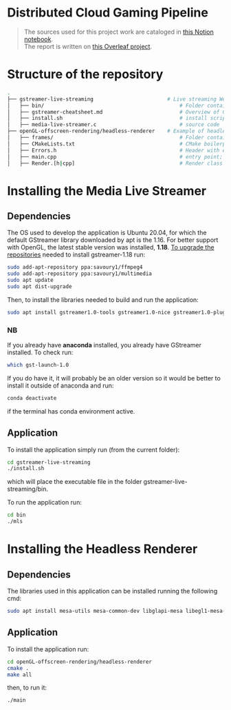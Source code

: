 # Distributed Cloud Gaming Pipeline

> The sources used for this project work are cataloged in [this Notion notebook](https://psyugengames.notion.site/Project-Work-cda5b4615b99439ea44ce406825f8185).  
> The report is written on [this Overleaf project](https://www.overleaf.com/read/cxsnttvjtshz).

# Structure of the repository
```bash
.
├── gstreamer-live-streaming                        # Live streaming WebRTC server (C)
│   ├── bin/                                            # Folder containing the install script output
│   ├── gstreamer-cheatsheet.md                         # Overview of GStreamer's most important elements
│   ├── install.sh                                      # install script
│   ├── media-live-streamer.c                           # source code
├── openGL-offscreen-rendering/headless-renderer    # Example of headless rendering a 3D revolving cube using EGL (C++)
│   ├── frames/                                         # Folder containing the produced jpeg frames
│   ├── CMakeLists.txt                                  # CMake boilerplate
│   ├── Errors.h                                        # Header with error handling functions
│   ├── main.cpp                                        # entry point; initializes EGL and calls Render class in loop
│   ├── Render.[h|cpp]                                  # Render class to render the 3D cube 
```

# Installing the Media Live Streamer
## Dependencies
The OS used to develop the application is Ubuntu 20.04, for which the default GStreamer library downloaded by apt is the 1.16. For better support with OpenGL, the latest stable version was installed, **1.18**. [To upgrade the repositories](https://askubuntu.com/questions/1377561/is-it-possible-to-upgrade-gstreamer-and-libx264-on-ubuntu-18-04) needed to install gstreamer-1.18 run:
```bash
sudo add-apt-repository ppa:savoury1/ffmpeg4
sudo add-apt-repository ppa:savoury1/multimedia
sudo apt update
sudo apt dist-upgrade
```
Then, to install the libraries needed to build and run the application:
```bash
sudo apt install gstreamer1.0-tools gstreamer1.0-nice gstreamer1.0-plugins-bad gstreamer1.0-plugins-ugly gstreamer1.0-plugins-good libgstreamer1.0-dev libglib2.0-dev libgstreamer-plugins-bad1.0-dev gstreamer1.0-gl libsoup2.4-dev libjson-glib-dev
```
### NB
If you already have **anaconda** installed, you already have GStreamer installed. To check run:
```bash
which gst-launch-1.0
```
If you do have it, it will probably be an older version so it would be better to install it outside of anaconda and run:
```bash
conda deactivate
```
if the terminal has conda environment active.

## Application
To install the application simply run (from the current folder):
```bash
cd gstreamer-live-streaming
./install.sh
```
which will place the executable file in the folder gstreamer-live-streaming/bin.

To run the application run:
```bash
cd bin
./mls
```
# Installing the Headless Renderer
## Dependencies
The libraries used in this application can be installed running the following cmd:
```bash
sudo apt install mesa-utils mesa-common-dev libglapi-mesa libegl1-mesa-dev libegl-dev libjpeg-turbo8-dev libpng-dev
```
## Application
To install the application run:
```bash
cd openGL-offscreen-rendering/headless-renderer
cmake .
make all
```
then, to run it:
```bash
./main
```
